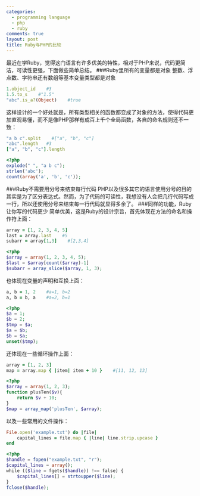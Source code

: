 ```yaml
--- 
categories: 
  - programming language
  - php
  - ruby
comments: true
layout: post
title: Ruby与PHP的比较
---
```

最近在学Ruby，觉得这门语言有许多优美的特性，相对于PHP来说，代码更简洁，可读性更强，下面做些简单总结。
###Ruby里所有的变量都是对象
整数、浮点数、字符串还有数组等基本变量类型都是对象
``` ruby ruby
1.object_id    #3
1.5.to_s    #"1.5"
"abc".is_a?(Object)    #true
```

<!--more-->

这样设计的一个好处就是，所有类型相关的函数都变成了对象的方法，使得代码更加直观易懂，而不是像PHP那样有成百上千个全局函数，各自的命名规则还不一致：
``` ruby ruby
"a b c".split    #["a", "b", "c"]
"abc".length   #3
["a", "b", "c"].length
```
``` php php
<?php
explode(" ", "a b c");
strlen('abc');
count(array('a', 'b', 'c'));
```
###Ruby不需要用分号来结束每行代码
PHP以及很多其它的语言使用分号的目的其实是为了区分表达式。然而，为了代码的可读性，我想没有人会把几行代码写成一行，所以还使用分号来结束每一行代码就显得多余了。
###同样的功能，Ruby让你写的代码更少
简单优美，这是Ruby的设计宗旨，首先体现在方法的命名和操作符上面：
``` ruby ruby
array = [1, 2, 3, 4, 5]
last = array.last    #5
subarr = array[1,3]    #[2,3,4]
```
``` php php
<?php
$array = array(1, 2, 3, 4, 5);
$last = $array[count($array)-1]
$subarr = array_slice($array, 1, 3);
```
也体现在变量的声明和互换上面：
``` ruby ruby
a, b = 1, 2    #a=1, b=2
a, b = b, a    #a=2, b=1
```
``` php php
<?php
$a = 1;
$b = 2;
$tmp = $a;
$a = $b;
$b = $a;
unset($tmp);
```
还体现在一些循环操作上面：
``` ruby ruby
array = [1, 2, 3]
map = array.map { |item| item + 10 }    #[11, 12, 13]
```
``` php php
<?php
$array = array(1, 2, 3);
function plusTen($v){
    return $v + 10;
}
$map = array_map('plusTen', $array);
```
以及一些常用的文件操作：
``` ruby ruby
File.open('example.txt') do |file|
    capital_lines = file.map { |line| line.strip.upcase }
end
```
``` php php
<?php
$handle = fopen("example.txt", "r");
$capital_lines = array();
while (($line = fgets($handle)) !== false) {
    $capital_lines[] = strtoupper($line);
}
fclose($handle);
```
